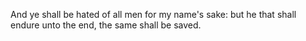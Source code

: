 And ye shall be hated of all men for my name's sake: but he that shall endure unto the end, the same shall be saved.
